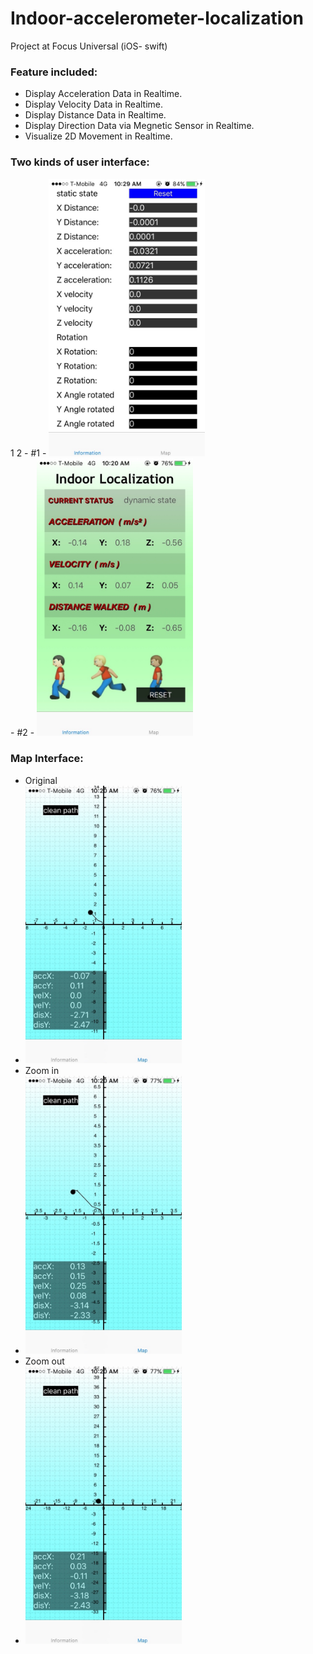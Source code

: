 # Indoor-accelerometer-localization
Project at Focus Universal (iOS- swift)


### Feature included:
- Display Acceleration Data in Realtime.
- Display Velocity Data in Realtime.
- Display Distance Data in Realtime.
- Display Direction Data via Megnetic Sensor in Realtime.
- Visualize 2D Movement in Realtime.

### Two kinds of user interface:
<tb>
  <tr>1</tr>
  <tr>2</tr>
</tb>
- #1
- <img src = "pic/IMG_2849.jpg" width = "250"></img><br>
- #2
- <img src = "pic/IMG_2842.jpg" width = "250"></img><br>

### Map Interface:
- Original
- <img src = "pic/IMG_2843.jpg" width = "250"></img><br>
- Zoom in
- <img src = "pic/IMG_2845.jpg" width = "250"></img><br>
- Zoom out
- <img src = "pic/IMG_2844.jpg" width = "250"></img><br>


